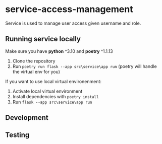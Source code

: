# service-access-management
Service is used to manage user access given username and role.

## Running service locally
Make sure you have **python** ^3.10 and **poetry** ^1.1.13
1. Clone the repository
2. Run `poetry run flask --app src\service\app run` (poetry will handle the virtual env for you)

If you want to use local virtual environenment:
1. Activate local virtual environment
2. Install dependencies with `poetry install`
3. Run `flask --app src\service\app run`


## Development

## Testing